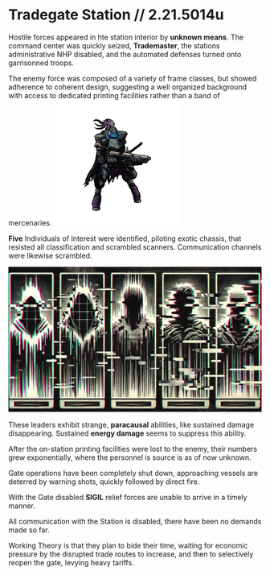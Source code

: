 # Tradegate Station // 2.21.5014u

Hostile forces appeared in hte station interior by **unknown means**.
The command center was quickly seized, **Trademaster**, the stations administrative NHP disabled, and the automated defenses turned onto garrisonned troops.

The enemy force was composed of a variety of frame classes, but showed adherence to coherent design, suggesting a well organized background with access to dedicated printing facilities rather than a band of mercenaries.
![image](./Assault.png)

**Five** Individuals of Interest were identified, piloting exotic chassis, that resisted all classification and scrambled scanners. Communication channels were likewise scrambled.

![incognito](./incognito.webp)

These leaders exhibit strange, **paracausal** abilities, like sustained damage disappearing. Sustained **energy damage** seems to suppress this ability.

After the on-station printing facilities were lost to the enemy, their numbers grew exponentially, where the personnel is source is as of now unknown. 

Gate operations have been completely shut down, approaching vessels are deterred by warning shots, quickly followed by direct fire.

With the Gate disabled **SIGIL** relief forces are unable to arrive in a timely manner.

All communication with the Station is disabled, there have been no demands made so far.

Working Theory is that they plan to bide their time, waiting for economic pressure by the disrupted trade routes to increase, and then to selectively reopen the gate, levying heavy tariffs. 

